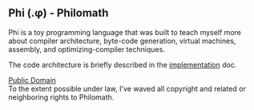  Phi (.φ) - Philomath
----------------------
Phi is a toy programming language that was built to teach myself more about
compiler architecture, byte-code generation, virtual machines, assembly, and
optimizing-compiler techniques.

The code architecture is briefly described in the [implementation](Implementation.md) doc.

[Public Domain](http://i.creativecommons.org/p/zero/1.0/88x31.png)  
To the extent possible under law, I've waved all copyright and related or neighboring rights to Philomath.
